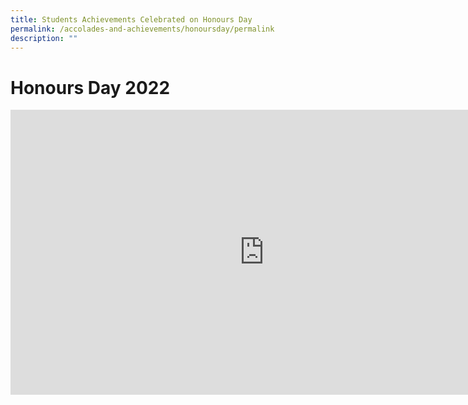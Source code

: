 ```yaml
---
title: Students Achievements Celebrated on Honours Day
permalink: /accolades-and-achievements/honoursday/permalink
description: ""
---
```

Honours Day 2022
====


<iframe width="811" height="456" src="https://www.youtube.com/embed/y1u1ogayMg4" title="Qifa Honours Day 2022" frameborder="0" allow="accelerometer; autoplay; clipboard-write; encrypted-media; gyroscope; picture-in-picture" allowfullscreen></iframe>


